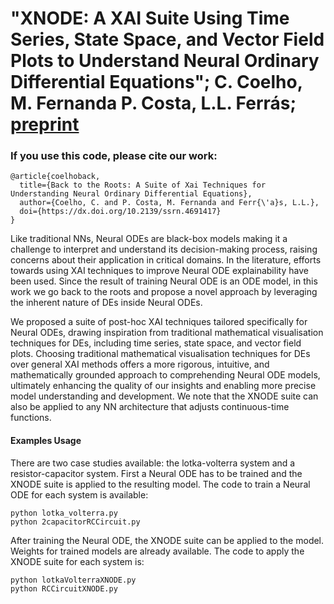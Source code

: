 # **"XNODE: A XAI Suite Using Time Series, State Space, and Vector Field Plots to Understand Neural Ordinary Differential Equations"; C. Coelho, M. Fernanda P. Costa, L.L. Ferrás; [preprint](https://papers.ssrn.com/sol3/papers.cfm?abstract_id=4691417)** 


### **If you use this code, please cite our work:**

```
@article{coelhoback,
  title={Back to the Roots: A Suite of Xai Techniques for Understanding Neural Ordinary Differential Equations},
  author={Coelho, C. and P. Costa, M. Fernanda and Ferr{\'a}s, L.L.},
  doi={https://dx.doi.org/10.2139/ssrn.4691417}
}
```

Like traditional NNs, Neural ODEs are black-box models making it a challenge to interpret and understand its decision-making process, raising concerns about their application in critical domains. In the literature, efforts towards using XAI techniques to improve Neural ODE explainability have been used. Since the result of training Neural ODE is an ODE model, in this work we go back to the roots and propose a novel approach by leveraging the inherent nature of DEs inside Neural ODEs. 

We proposed a suite of post-hoc XAI techniques tailored specifically for Neural ODEs, drawing inspiration from traditional mathematical visualisation techniques for DEs, including time series, state space, and vector field plots.
Choosing traditional mathematical visualisation techniques for DEs over general XAI methods offers a more rigorous, intuitive, and mathematically grounded approach to comprehending Neural ODE models, ultimately enhancing the quality of our insights and enabling more precise model understanding and development.
We note that the XNODE suite can also be applied to any NN architecture that adjusts continuous-time functions.


#### **Examples Usage**

There are two case studies available: the lotka-volterra system and a resistor-capacitor system. First a Neural ODE has to be trained and the XNODE suite is applied to the resulting model. The code to train a Neural ODE for each system is available:

```
python lotka_volterra.py
python 2capacitorRCCircuit.py
```

After training the Neural ODE, the XNODE suite can be applied to the model.
Weights for trained models are already available. The code to apply the XNODE suite for each system is:

```
python lotkaVolterraXNODE.py
python RCCircuitXNODE.py
```

